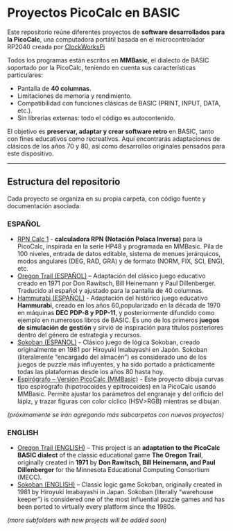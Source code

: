 # Proyectos PicoCalc en BASIC

Este repositorio reúne diferentes proyectos de **software desarrollados para la PicoCalc**, una computadora portátil basada en el microcontrolador RP2040 creada por [ClockWorksPi](https://www.clockworkpi.com/picocalc)

Todos los programas están escritos en **MMBasic**, el dialecto de BASIC soportado por la PicoCalc, teniendo en cuenta sus características particulares:

* Pantalla de **40 columnas**.
* Limitaciones de memoria y rendimiento.
* Compatibilidad con funciones clásicas de BASIC (PRINT, INPUT, DATA, etc.).
* Sin librerías externas: todo el código es autocontenido.

El objetivo es **preservar, adaptar y crear software retro** en BASIC, tanto con fines educativos como recreativos. Aquí encontrarás adaptaciones de clásicos de los años 70 y 80, así como desarrollos originales pensados para este dispositivo.

---

## Estructura del repositorio

Cada proyecto se organiza en su propia carpeta, con código fuente y documentación asociada:

### ESPAÑOL

* [RPN Calc 1](./rpncalc1) - **calculadora RPN (Notación Polaca Inversa)** para la PicoCalc, inspirada en la serie HP48 y programada en MMBasic. Pila de 100 niveles, entrada de datos editable, sistema de menues jerárquicos, modos angulares (DEG, RAD, GRA) y de formato (NORM, FIX, SCI, ENG), etc.
* [Oregon Trail (ESPAÑOL)](./Oregon%20Trail) – Adaptación del clásico juego educativo creado en 1971 por Don Rawitsch, Bill Heinemann y Paul Dillenberger. Traducido al español y ajustado para la pantalla de 40 columnas.
* [Hammurabi (ESPAÑOL)](./Hammurabi) - Adaptación del histórico juego educativo **Hammurabi**, creado en los años 60,popularizado en la década de 1970 en máquinas **DEC PDP-8 y PDP-11**, y posteriormente difundido como ejemplo en numerosos libros de BASIC. Es uno de los primeros **juegos de simulación de gestión** y sirvió de inspiración para títulos posteriores dentro del género de estrategia y recursos.
* [Sokoban (ESPAÑOL)](./Sokoban) - Clásico juego de lógica Sokoban, creado originalmente en 1981 por Hiroyuki Imabayashi en Japón. Sokoban (literalmente “encargado del almacén”) es considerado uno de los juegos de puzzle más influyentes, y ha sido portado a prácticamente todas las plataformas desde los años 80 hasta hoy.
* [Espirógrafo – Versión PicoCalc (MMBasic)](./Spirograph) - Este proyecto dibuja curvas tipo espirógrafo (hipotrocoides y epitrocoides) en la PicoCalc usando MMBasic. Permite ajustar los parámetros del engranaje y del orificio del lápiz, y trazar figuras con color cíclico (HSV>RGB) mientras se dibujan.

*(próximamente se irán agregando más subcarpetas con nuevos proyectos)*

### ENGLISH
* [Oregon Trail (ENGLISH)](./Oregon%20Trail%20(ENG)) – This project is an **adaptation to the PicoCalc BASIC dialect** of the classic educational game **The Oregon Trail**, originally created in **1971** by **Don Rawitsch, Bill Heinemann, and Paul Dillenberger** for the Minnesota Educational Computing Consortium (MECC).
* [Sokoban (ENGLISH)](./Sokoban%20(ENG)) – Classic logic game Sokoban, originally created in 1981 by Hiroyuki Imabayashi in Japan. Sokoban (literally “warehouse keeper”) is considered one of the most influential puzzle games and has been ported to virtually every platform since the 1980s.


*(more subfolders with new projects will be added soon)*

